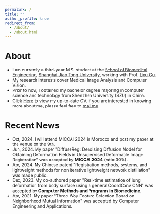 ```yaml
---
permalink: /
title: ""
author_profile: true
redirect_from: 
  - /about/
  - /about.html
---
```


# About

- I am currently a third-year M.S. student at the [School of Biomedical Engineering](https://bme.sjtu.edu.cn/), [Shanghai Jiao Tong University](https://https://www.sjtu.edu.cn/), working with Prof. [Lixu Gu](https://imr.sjtu.edu.cn/sz_teachers/3024.html).
- My research interests cover Medical Image Analysis and Computer Vision.
- Prior to now, I obtained my bachelor degree majoring in computer science and technology from Shenzhen University (SZU) in China.
- Click [Here](../assets/Resume_blackline.pdf) to view my up-to-date CV. If you are interested in knowing more about me, please feel free to [mail me](mailto:user_yuta@sjtu.edu.cn).

# Recent News

- Oct, 2024. I will attend MICCAI 2024 in Morocco and post my paper at the venue on the 9th.
- Jun, 2024. My paper "DiffuseReg: Denoising Diffusion Model for Obtaining Deformation Fields in Unsupervised Deformable Image Registration" was accepted by **MICCAI 2024** (ratio:30%).
- Apr, 2024. My Chinese patent "Registration methods, systems, and lightweight methods for non iterative
lightweight network distillation" was made public.
- Dec, 2023. My co-authored paper "Real-time estimation of lung deformation from body surface using a general CoordConv CNN" was accepted by **Computer Methods and Programs in Biomedicine**.
- Apr, 2021. My paper "Three-Way Feature Selection Based on Neighborhood Mutual Information" was accepted by Computer Engineering and Applications.

